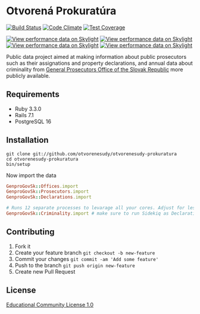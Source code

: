 # Otvorená Prokuratúra

[![Build Status](https://github.com/otvorenesudy/otvorenesudy-prokuratura/actions/workflows/main.yml/badge.svg?branch=main)](https://github.com/otvorenesudy/otvorenesudy-prokuratura/actions?query=branch:main)
[![Code Climate](https://codeclimate.com/github/otvorenesudy/otvorenesudy-prokuratura/badges/gpa.svg)](https://codeclimate.com/github/otvorenesudy/otvorenesudy-prokuratura)
[![Test Coverage](https://codeclimate.com/github/otvorenesudy/otvorenesudy-prokuratura/badges/coverage.svg)](https://codeclimate.com/github/otvorenesudy/otvorenesudy-prokuratura/coverage)

[![View performance data on Skylight](https://badges.skylight.io/status/T4hV7FBx1p8H.svg)](https://oss.skylight.io/app/applications/T4hV7FBx1p8H)
[![View performance data on Skylight](https://badges.skylight.io/rpm/T4hV7FBx1p8H.svg)](https://oss.skylight.io/app/applications/T4hV7FBx1p8H)
[![View performance data on Skylight](https://badges.skylight.io/typical/T4hV7FBx1p8H.svg)](https://oss.skylight.io/app/applications/T4hV7FBx1p8H)
[![View performance data on Skylight](https://badges.skylight.io/problem/T4hV7FBx1p8H.svg)](https://oss.skylight.io/app/applications/T4hV7FBx1p8H)

Public data project aimed at making information about public prosecutors such as their assignations and property declarations, and annual data about criminality from [General Prosecutors Office of the Slovak Republic](https://www.genpro.gov.sk) more publicly available.

## Requirements

- Ruby 3.3.0
- Rails 7.1
- PostgreSQL 16

## Installation

```
git clone git://github.com/otvorenesudy/otvorenesudy-prokuratura
cd otvorenesudy-prokuratura
bin/setup
```

Now import the data

```ruby
GenproGovSk::Offices.import
GenproGovSk::Prosecutors.import
GenproGovSk::Declarations.import

# Runs 12 separate processes to levarage all your cores. Adjust for less if needed.
GenproGovSk::Criminality.import # make sure to run Sidekiq as Declarations are processed in jobs
```

## Contributing

1. Fork it
2. Create your feature branch `git checkout -b new-feature`
3. Commit your changes `git commit -am 'Add some feature'`
4. Push to the branch `git push origin new-feature`
5. Create new Pull Request

## License

[Educational Community License 1.0](http://opensource.org/licenses/ecl1.php)
